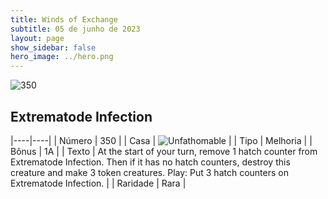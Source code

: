 ```yaml
---
title: Winds of Exchange
subtitle: 05 de junho de 2023
layout: page
show_sidebar: false
hero_image: ../hero.png
---
```


![350](https://mastervault-storage-prod.s3.amazonaws.com/media/card_front/en/600_350_6a0738539922_en.png)


## Extrematode Infection

|----|----|
| Número | 350 |
| Casa | ![Unfathomable](https://archonarcana.com/images/thumb/1/10/Unfathomable.png/22px-Unfathomable.png "Abissais") |
| Tipo | Melhoria |
| Bônus | 1A |
| Texto | At the start of your turn, remove 1 hatch counter from Extrematode Infection. Then if it has no hatch counters, destroy this creature and make 3 token creatures. Play: Put 3 hatch counters on Extrematode Infection.  |
| Raridade | Rara |
